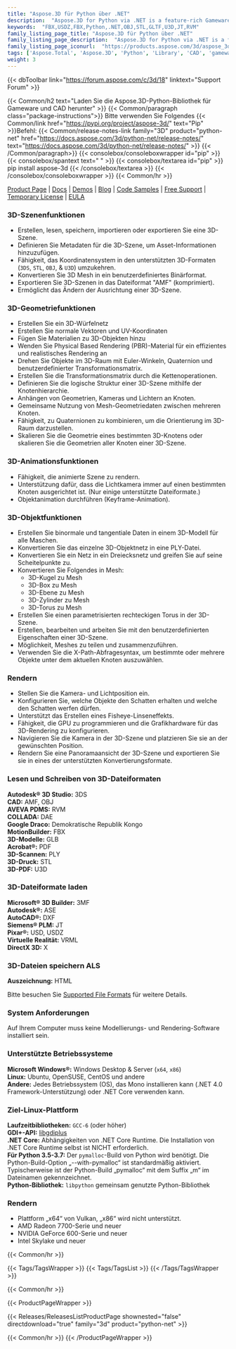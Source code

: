 ```yaml
---
title: "Aspose.3D für Python über .NET"
description:  "Aspose.3D for Python via .NET is a feature-rich Gameware and Computer-Aided-Designing (CAD) API to manipulate documents without any 3D modeling and rendering software dependencies. API supports Discreet3DS, WavefrontOBJ, FBX (ASCII, Binary), USD, USDZ, STL (ASCII, Binary), Universal3D, Collada, glTF, GLB, PLY, DirectX, Google Draco file formats and more. Developers can create, read, convert, modify and control the substance of 3D document formats easily."
keywords:  "FBX,USDZ,FBX,Python,.NET,OBJ,STL,GLTF,U3D,JT,RVM"
family_listing_page_title: "Aspose.3D für Python über .NET"
family_listing_page_description:  "Aspose.3D for Python via .NET is a feature-rich Gameware and Computer-Aided-Designing (CAD) API to manipulate documents without any 3D modeling and rendering software dependencies. API supports Discre"
family_listing_page_iconurl:  "https://products.aspose.com/3d/aspose_3d-for-python-via-net.svg"
tags: ['Aspose.Total', 'Aspose.3D', 'Python', 'Library', 'CAD', 'gameware', 'scene', 'object', 'model', 'modeling', 'render', 'VRML', 'polygon', 'linear', 'extrusion', 'viewport', 'cylinder', 'pointcloud', 'animation', 'geometry', 'format', 'file', '3DS', '3MF', 'AMF', 'ASE', 'RVM', 'DAE', 'DRC', 'DXF', 'FBX', 'gITF', 'OBJ', 'PDF', 'HTML', 'PLY', 'JT', 'STL', 'U3D', 'USD', 'USDZ', 'VRML', 'X', 'DirectX']
weight: 3
---
```


{{< dbToolbar link="https://forum.aspose.com/c/3d/18" linktext="Support Forum" >}}

{{< Common/h2 text="Laden Sie die Aspose.3D-Python-Bibliothek für Gameware und CAD herunter"  >}}
{{< Common/paragraph class="package-instructions">}}
Bitte verwenden Sie Folgendes
{{< Common/link href="https://pypi.org/project/aspose-3d/" text="Pip"  >}}Befehl:
{{< Common/release-notes-link family="3D" product="python-net" href="https://docs.aspose.com/3d/python-net/release-notes/" text="https://docs.aspose.com/3d/python-net/release-notes/"  >}}
{{< /Common/paragraph>}}
{{< consolebox/consoleboxwrapper id="pip" >}}
       {{< consolebox/spantext text=" " >}}
       {{< consolebox/textarea id="pip" >}} pip install aspose-3d {{< /consolebox/textarea >}}
{{< /consolebox/consoleboxwrapper >}}
{{< Common/hr >}}

[Product Page](https://products.aspose.com/3d/python-net/) | [Docs](https://docs.aspose.com/3d/python-net/) | [Demos](https://products.aspose.app/3d/family/) | [Blog](https://blog.aspose.com/categories/aspose.3d-product-family/) | [Code Samples](https://github.com/aspose-3d/Aspose.3D-for-Python-via-.NET) | [Free Support](https://forum.aspose.com/c/3d/18) | [Temporary License](https://purchase.aspose.com/temporary-license) | [EULA](https://about.aspose.com/legal/eula/)

### 3D-Szenenfunktionen

- Erstellen, lesen, speichern, importieren oder exportieren Sie eine 3D-Szene.
- Definieren Sie Metadaten für die 3D-Szene, um Asset-Informationen hinzuzufügen.
- Fähigkeit, das Koordinatensystem in den unterstützten 3D-Formaten (`3DS`, `STL`, `OBJ`, & `U3D`) umzukehren.
- Konvertieren Sie 3D Mesh in ein benutzerdefiniertes Binärformat.
- Exportieren Sie 3D-Szenen in das Dateiformat "AMF" (komprimiert).
- Ermöglicht das Ändern der Ausrichtung einer 3D-Szene.

### 3D-Geometriefunktionen

- Erstellen Sie ein 3D-Würfelnetz
- Erstellen Sie normale Vektoren und UV-Koordinaten
- Fügen Sie Materialien zu 3D-Objekten hinzu
- Wenden Sie Physical Based Rendering (PBR)-Material für ein effizientes und realistisches Rendering an
- Drehen Sie Objekte im 3D-Raum mit Euler-Winkeln, Quaternion und benutzerdefinierter Transformationsmatrix.
- Erstellen Sie die Transformationsmatrix durch die Kettenoperationen.
- Definieren Sie die logische Struktur einer 3D-Szene mithilfe der Knotenhierarchie.
- Anhängen von Geometrien, Kameras und Lichtern an Knoten.
- Gemeinsame Nutzung von Mesh-Geometriedaten zwischen mehreren Knoten.
- Fähigkeit, zu Quaternionen zu kombinieren, um die Orientierung im 3D-Raum darzustellen.
- Skalieren Sie die Geometrie eines bestimmten 3D-Knotens oder skalieren Sie die Geometrien aller Knoten einer 3D-Szene.

### 3D-Animationsfunktionen

- Fähigkeit, die animierte Szene zu rendern.
- Unterstützung dafür, dass die Lichtkamera immer auf einen bestimmten Knoten ausgerichtet ist. (Nur einige unterstützte Dateiformate.)
- Objektanimation durchführen (Keyframe-Animation).

### 3D-Objektfunktionen

- Erstellen Sie binormale und tangentiale Daten in einem 3D-Modell für alle Maschen.
- Konvertieren Sie das einzelne 3D-Objektnetz in eine PLY-Datei.
- Konvertieren Sie ein Netz in ein Dreiecksnetz und greifen Sie auf seine Scheitelpunkte zu.
- Konvertieren Sie Folgendes in Mesh:
  - 3D-Kugel zu Mesh
  - 3D-Box zu Mesh
  - 3D-Ebene zu Mesh
  - 3D-Zylinder zu Mesh
  - 3D-Torus zu Mesh
- Erstellen Sie einen parametrisierten rechteckigen Torus in der 3D-Szene.
- Erstellen, bearbeiten und arbeiten Sie mit den benutzerdefinierten Eigenschaften einer 3D-Szene.
- Möglichkeit, Meshes zu teilen und zusammenzuführen.
- Verwenden Sie die X-Path-Abfragesyntax, um bestimmte oder mehrere Objekte unter dem aktuellen Knoten auszuwählen.

### Rendern

- Stellen Sie die Kamera- und Lichtposition ein.
- Konfigurieren Sie, welche Objekte den Schatten erhalten und welche den Schatten werfen dürfen.
- Unterstützt das Erstellen eines Fisheye-Linseneffekts.
- Fähigkeit, die GPU zu programmieren und die Grafikhardware für das 3D-Rendering zu konfigurieren.
- Navigieren Sie die Kamera in der 3D-Szene und platzieren Sie sie an der gewünschten Position.
- Rendern Sie eine Panoramaansicht der 3D-Szene und exportieren Sie sie in eines der unterstützten Konvertierungsformate.

### Lesen und Schreiben von 3D-Dateiformaten

**Autodesk® 3D Studio:** 3DS\
**CAD:** AMF, OBJ\
**AVEVA PDMS:** RVM\
**COLLADA:** DAE\
**Google Draco:** Demokratische Republik Kongo\
**MotionBuilder:** FBX\
**3D-Modelle:** GLB\
**Acrobat®:** PDF\
**3D-Scannen:** PLY\
**3D-Druck:** STL\
**3D-PDF:** U3D

### 3D-Dateiformate laden

**Microsoft® 3D Builder:** 3MF\
**Autodesk®:** ASE\
**AutoCAD®:** DXF\
**Siemens® PLM:** JT\
**Pixar®:** USD, USDZ\
**Virtuelle Realität:** VRML\
**DirectX 3D:** X

### 3D-Dateien speichern ALS

**Auszeichnung:** HTML

Bitte besuchen Sie [Supported File Formats](https://docs.aspose.com/3d/python-net/supported-file-formats/) für weitere Details.

### System Anforderungen

Auf Ihrem Computer muss keine Modellierungs- und Rendering-Software installiert sein.

### Unterstützte Betriebssysteme

**Microsoft Windows®:** Windows Desktop & Server (`x64`, `x86`)\
**Linux:** Ubuntu, OpenSUSE, CentOS und andere\
**Andere:** Jedes Betriebssystem (OS), das Mono installieren kann (.NET 4.0 Framework-Unterstützung) oder .NET Core verwenden kann.

### Ziel-Linux-Plattform

**Laufzeitbibliotheken:** `GCC-6` (oder höher)\
**GDI+-API:** [libgdiplus](https://github.com/mono/libgdiplus)\
**.NET Core:** Abhängigkeiten von .NET Core Runtime. Die Installation von .NET Core Runtime selbst ist NICHT erforderlich.\
**Für Python 3.5-3.7:** Der `pymalloc`-Build von Python wird benötigt. Die Python-Build-Option „--with-pymalloc“ ist standardmäßig aktiviert. Typischerweise ist der Python-Build „pymalloc“ mit dem Suffix „m“ im Dateinamen gekennzeichnet.\
**Python-Bibliothek:** `libpython` gemeinsam genutzte Python-Bibliothek

### Rendern

- Plattform „x64“ von Vulkan, „x86“ wird nicht unterstützt.
- AMD Radeon 7700-Serie und neuer
- NVIDIA GeForce 600-Serie und neuer
- Intel Skylake und neuer

{{< Common/hr >}}

{{< Tags/TagsWrapper >}}
 {{< Tags/TagsList >}}
{{< /Tags/TagsWrapper >}}

{{< Common/hr >}}

{{< ProductPageWrapper >}}
<!-- ReleasesListProductPage-->
   {{< Releases/ReleasesListProductPage shownested="false"  directdownload="true" family="3d" product="python-net" >}}
<!-- /ReleasesListProductPage-->
{{< Common/hr >}}
{{< /ProductPageWrapper >}}

